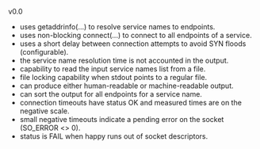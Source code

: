 v0.0

- uses getaddrinfo(...) to resolve service names to endpoints.
- uses non-blocking connect(...) to connect to all endpoints of a service.
- uses a short delay between connection attempts to avoid SYN floods (configurable).
- the service name resolution time is not accounted in the output.
- capability to read the input service names list from a file.
- file locking capability when stdout points to a regular file.
- can produce either human-readable or machine-readable output.
- can sort the output for all endpoints for a service name.
- connection timeouts have status OK and measured times are on the negative scale.
- small negative timeouts indicate a pending error on the socket (SO_ERROR <> 0).
- status is FAIL when happy runs out of socket descriptors.
